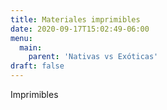 ```yaml
---
title: Materiales imprimibles
date: 2020-09-17T15:02:49-06:00
menu:
  main:
    parent: 'Nativas vs Exóticas'
draft: false
---
```

Imprimibles
